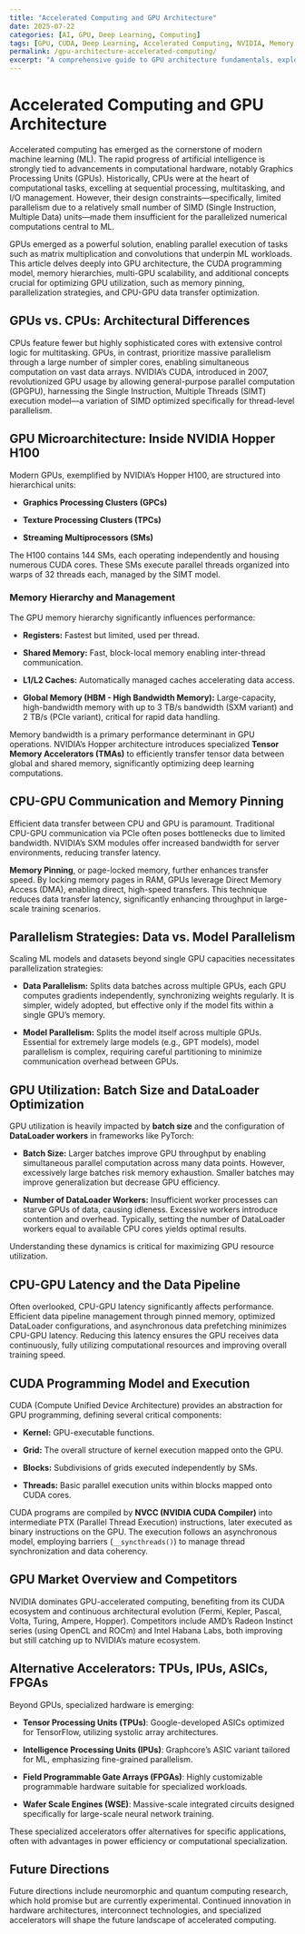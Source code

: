 ```yaml
---
title: "Accelerated Computing and GPU Architecture"
date: 2025-07-22
categories: [AI, GPU, Deep Learning, Computing]
tags: [GPU, CUDA, Deep Learning, Accelerated Computing, NVIDIA, Memory Hierarchy]
permalink: /gpu-architecture-accelerated-computing/
excerpt: "A comprehensive guide to GPU architecture fundamentals, exploring CUDA cores, memory hierarchy, and optimization techniques for deep learning workloads."
---
```


# **Accelerated Computing and GPU Architecture**

Accelerated computing has emerged as the cornerstone of modern machine learning (ML). The rapid progress of artificial intelligence is strongly tied to advancements in computational hardware, notably Graphics Processing Units (GPUs). Historically, CPUs were at the heart of computational tasks, excelling at sequential processing, multitasking, and I/O management. However, their design constraints—specifically, limited parallelism due to a relatively small number of SIMD (Single Instruction, Multiple Data) units—made them insufficient for the parallelized numerical computations central to ML.

GPUs emerged as a powerful solution, enabling parallel execution of tasks such as matrix multiplication and convolutions that underpin ML workloads. This article delves deeply into GPU architecture, the CUDA programming model, memory hierarchies, multi-GPU scalability, and additional concepts crucial for optimizing GPU utilization, such as memory pinning, parallelization strategies, and CPU-GPU data transfer optimization.

## **GPUs vs. CPUs: Architectural Differences**

CPUs feature fewer but highly sophisticated cores with extensive control logic for multitasking. GPUs, in contrast, prioritize massive parallelism through a large number of simpler cores, enabling simultaneous computation on vast data arrays. NVIDIA’s CUDA, introduced in 2007, revolutionized GPU usage by allowing general-purpose parallel computation (GPGPU), harnessing the Single Instruction, Multiple Threads (SIMT) execution model—a variation of SIMD optimized specifically for thread-level parallelism.

## **GPU Microarchitecture: Inside NVIDIA Hopper H100**

Modern GPUs, exemplified by NVIDIA’s Hopper H100, are structured into hierarchical units:

* **Graphics Processing Clusters (GPCs)**

* **Texture Processing Clusters (TPCs)**

* **Streaming Multiprocessors (SMs)**

The H100 contains 144 SMs, each operating independently and housing numerous CUDA cores. These SMs execute parallel threads organized into warps of 32 threads each, managed by the SIMT model.

### **Memory Hierarchy and Management**

The GPU memory hierarchy significantly influences performance:

* **Registers:** Fastest but limited, used per thread.

* **Shared Memory:** Fast, block-local memory enabling inter-thread communication.

* **L1/L2 Caches:** Automatically managed caches accelerating data access.

* **Global Memory (HBM \- High Bandwidth Memory):** Large-capacity, high-bandwidth memory with up to 3 TB/s bandwidth (SXM variant) and 2 TB/s (PCIe variant), critical for rapid data handling.

Memory bandwidth is a primary performance determinant in GPU operations. NVIDIA’s Hopper architecture introduces specialized **Tensor Memory Accelerators (TMAs)** to efficiently transfer tensor data between global and shared memory, significantly optimizing deep learning computations.

## **CPU-GPU Communication and Memory Pinning**

Efficient data transfer between CPU and GPU is paramount. Traditional CPU-GPU communication via PCIe often poses bottlenecks due to limited bandwidth. NVIDIA’s SXM modules offer increased bandwidth for server environments, reducing transfer latency.

**Memory Pinning**, or page-locked memory, further enhances transfer speed. By locking memory pages in RAM, GPUs leverage Direct Memory Access (DMA), enabling direct, high-speed transfers. This technique reduces data transfer latency, significantly enhancing throughput in large-scale training scenarios.

## **Parallelism Strategies: Data vs. Model Parallelism**

Scaling ML models and datasets beyond single GPU capacities necessitates parallelization strategies:

* **Data Parallelism:** Splits data batches across multiple GPUs, each GPU computes gradients independently, synchronizing weights regularly. It is simpler, widely adopted, but effective only if the model fits within a single GPU’s memory.

* **Model Parallelism:** Splits the model itself across multiple GPUs. Essential for extremely large models (e.g., GPT models), model parallelism is complex, requiring careful partitioning to minimize communication overhead between GPUs.

## **GPU Utilization: Batch Size and DataLoader Optimization**

GPU utilization is heavily impacted by **batch size** and the configuration of **DataLoader workers** in frameworks like PyTorch:

* **Batch Size:** Larger batches improve GPU throughput by enabling simultaneous parallel computation across many data points. However, excessively large batches risk memory exhaustion. Smaller batches may improve generalization but decrease GPU efficiency.

* **Number of DataLoader Workers:** Insufficient worker processes can starve GPUs of data, causing idleness. Excessive workers introduce contention and overhead. Typically, setting the number of DataLoader workers equal to available CPU cores yields optimal results.

Understanding these dynamics is critical for maximizing GPU resource utilization.

## **CPU-GPU Latency and the Data Pipeline**

Often overlooked, CPU-GPU latency significantly affects performance. Efficient data pipeline management through pinned memory, optimized DataLoader configurations, and asynchronous data prefetching minimizes CPU-GPU latency. Reducing this latency ensures the GPU receives data continuously, fully utilizing computational resources and improving overall training speed.

## **CUDA Programming Model and Execution**

CUDA (Compute Unified Device Architecture) provides an abstraction for GPU programming, defining several critical components:

* **Kernel:** GPU-executable functions.

* **Grid:** The overall structure of kernel execution mapped onto the GPU.

* **Blocks:** Subdivisions of grids executed independently by SMs.

* **Threads:** Basic parallel execution units within blocks mapped onto CUDA cores.

CUDA programs are compiled by **NVCC (NVIDIA CUDA Compiler)** into intermediate PTX (Parallel Thread Execution) instructions, later executed as binary instructions on the GPU. The execution follows an asynchronous model, employing barriers (`__syncthreads()`) to manage thread synchronization and data coherency.

## **GPU Market Overview and Competitors**

NVIDIA dominates GPU-accelerated computing, benefiting from its CUDA ecosystem and continuous architectural evolution (Fermi, Kepler, Pascal, Volta, Turing, Ampere, Hopper). Competitors include AMD’s Radeon Instinct series (using OpenCL and ROCm) and Intel Habana Labs, both improving but still catching up to NVIDIA’s mature ecosystem.

## **Alternative Accelerators: TPUs, IPUs, ASICs, FPGAs**

Beyond GPUs, specialized hardware is emerging:

* **Tensor Processing Units (TPUs)**: Google-developed ASICs optimized for TensorFlow, utilizing systolic array architectures.

* **Intelligence Processing Units (IPUs)**: Graphcore’s ASIC variant tailored for ML, emphasizing fine-grained parallelism.

* **Field Programmable Gate Arrays (FPGAs)**: Highly customizable programmable hardware suitable for specialized workloads.

* **Wafer Scale Engines (WSE)**: Massive-scale integrated circuits designed specifically for large-scale neural network training.

These specialized accelerators offer alternatives for specific applications, often with advantages in power efficiency or computational specialization.

## **Future Directions**

Future directions include neuromorphic and quantum computing research, which hold promise but are currently experimental. Continued innovation in hardware architectures, interconnect technologies, and specialized accelerators will shape the future landscape of accelerated computing.

